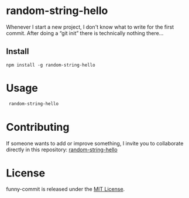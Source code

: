 # random-string-hello

Whenever I start a new project, I don't know what to write for the first commit. After doing a “git init” there is technically nothing there...

## Install

```npm
npm install -g random-string-hello
```

# Usage

```bash
 random-string-hello
```

# Contributing

If someone wants to add or improve something, I invite you to collaborate directly in this repository: [random-string-hello](https://github.com/Chuy-dev/random-string-hello)

# License

funny-commit is released under the [MIT License](https://opensource.org/licenses/MIT).

